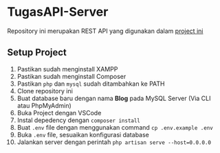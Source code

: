 # TugasAPI-Server

Repository ini merupakan REST API yang digunakan dalam [project ini](https://github.com/1915051058KadekCahyantaWibawa/TugasAPI-Mobile)

## Setup Project

1. Pastikan sudah menginstall XAMPP
2. Pastikan sudah menginstall Composer
3. Pastikan `php` dan `mysql` sudah ditambahkan ke PATH
4. Clone repository ini
5. Buat database baru dengan nama  **Blog** pada MySQL Server (Via CLI atau PhpMyAdmin)
6. Buka Project dengan VSCode
7. Instal depedency dengan `composer install`
8. Buat `.env` file dengan menggunakan command `cp .env.example .env`
9. Buka `.env` file, sesuaikan konfigurasi database
10. Jalankan server dengan perintah `php artisan serve --host=0.0.0.0`

